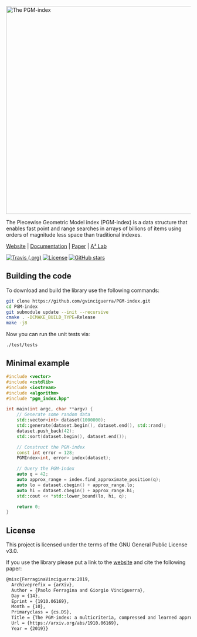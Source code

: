 <img src="https://gvinciguerra.github.io/PGM-index/images/logo.svg" alt="The PGM-index" style="width: 565px">

The Piecewise Geometric Model index (PGM-index) is a data structure that enables fast point and range searches in arrays of billions of items using orders of magnitude less space than traditional indexes.

[Website](https://gvinciguerra.github.io/PGM-index)
| [Documentation](https://gvinciguerra.github.io/PGM-index/docs)
| [Paper](https://arxiv.org/abs/1910.06169)
| [A³ Lab](http://acube.di.unipi.it)

[![Travis (.org)](https://img.shields.io/travis/gvinciguerra/PGM-index)](https://travis-ci.org/gvinciguerra/PGM-index)
[![License](https://img.shields.io/github/license/gvinciguerra/PGM-index)](https://github.com/gvinciguerra/PGM-index/blob/master/LICENSE)
[![GitHub stars](https://img.shields.io/github/stars/gvinciguerra/PGM-index)](https://github.com/gvinciguerra/PGM-index/stargazers)

## Building the code

To download and build the library use the following commands:

```bash
git clone https://github.com/gvinciguerra/PGM-index.git
cd PGM-index
git submodule update --init --recursive
cmake . -DCMAKE_BUILD_TYPE=Release
make -j8
```

Now you can run the unit tests via:

```
./test/tests
```

## Minimal example

```cpp
#include <vector>
#include <cstdlib>
#include <iostream>
#include <algorithm>
#include "pgm_index.hpp"

int main(int argc, char **argv) {
    // Generate some random data
    std::vector<int> dataset(1000000);
    std::generate(dataset.begin(), dataset.end(), std::rand);
    dataset.push_back(42);
    std::sort(dataset.begin(), dataset.end());

    // Construct the PGM-index
    const int error = 128;
    PGMIndex<int, error> index(dataset);

    // Query the PGM-index
    auto q = 42;
    auto approx_range = index.find_approximate_position(q);
    auto lo = dataset.cbegin() + approx_range.lo;
    auto hi = dataset.cbegin() + approx_range.hi;
    std::cout << *std::lower_bound(lo, hi, q);

    return 0;
}
```

## License

This project is licensed under the terms of the GNU General Public License v3.0.

If you use the library please put a link to the [website](https://gvinciguerra.github.io/PGM-index) and cite the following paper:
```tex
@misc{FerraginaVinciguerra:2019,
  Archiveprefix = {arXiv},
  Author = {Paolo Ferragina and Giorgio Vinciguerra},
  Day = {14},
  Eprint = {1910.06169},
  Month = {10},
  Primaryclass = {cs.DS},
  Title = {The PGM-index: a multicriteria, compressed and learned approach to data indexing},
  Url = {https://arxiv.org/abs/1910.06169},
  Year = {2019}}
```
